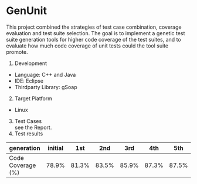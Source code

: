 # GenUnit
This project combined the strategies of test case combination, coverage evaluation and test suite selection. The goal is to implement a genetic test suite generation tools for higher code coverage of the test suites, and to evaluate how much code coverage of unit tests could the tool suite promote.

1. Development
  - Language: C++ and Java
  - IDE: Eclipse
  - Thirdparty Library: gSoap
2. Target Platform
  - Linux
3. Test Cases  
  see the Report.
4. Test results 

  | generation        | initial | 1st   | 2nd   | 3rd   | 4th    | 5th   |
  | ---               | ---     | ---   | ---   | ---   | ---    | ---   |
  | Code Coverage (%) | 78.9%   | 81.3% | 83.5% | 85.9% | 87.3%  | 87.5% |

